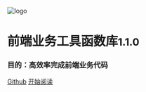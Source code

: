 ![logo](https://docsify.js.org/_media/icon.svg)

# 前端业务工具函数库<small>1.1.0</small>
### 目的：高效率完成前端业务代码

[Github](https://github.com/Hyhello/utils)
[开始阅读](#hyhelloutils)
